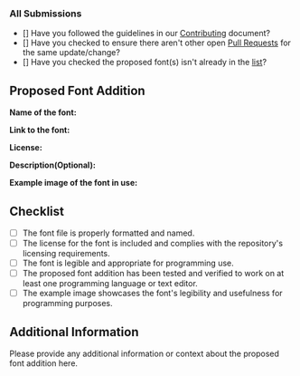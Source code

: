 ### All Submissions
* [] Have you followed the guidelines in our [Contributing](https://github.com/ProgrammingFonts/ProgrammingFonts/blob/master/contributing.md) document?
* [] Have you checked to ensure there aren't other open [Pull Requests](https://github.com/ProgrammingFonts/ProgrammingFonts/pulls) for the same update/change?
* [] Have you checked the proposed font(s) isn't already in the [list](https://github.com/ProgrammingFonts/ProgrammingFonts#the-following-fonts-are-here)?

## Proposed Font Addition

**Name of the font:**

**Link to the font:**

**License:**

**Description(Optional):**

**Example image of the font in use:**

## Checklist

- [ ] The font file is properly formatted and named.
- [ ] The license for the font is included and complies with the repository's licensing requirements.
- [ ] The font is legible and appropriate for programming use.
- [ ] The proposed font addition has been tested and verified to work on at least one programming language or text editor.
- [ ] The example image showcases the font's legibility and usefulness for programming purposes.

## Additional Information

Please provide any additional information or context about the proposed font addition here.
